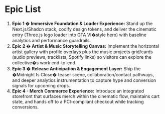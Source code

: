 # Epic List

1. **Epic 1 � Immersive Foundation & Loader Experience:** Stand up the Next.js/Shadcn stack, codify design tokens, and deliver the cinematic entry (Three.js logo loader into GTA VI�style hero) with baseline analytics and performance guardrails.
2. **Epic 2 � Artist & Music Storytelling Canvas:** Implement the horizontal artist gallery with profile overlays plus the music projects grid/cards (audio previews, tracklists, Spotify links) so visitors can explore the collective�s work end-to-end.
3. **Epic 3 � Release Anticipation & Engagement Layer:** Ship the �Midnight Is Close� teaser scene, collaboration/contact pathways, and deeper analytics instrumentation to capture hype and conversion signals for upcoming drops.
4. **Epic 4 - Merch Commerce Experience:** Introduce an integrated storefront that surfaces merch within the cinematic flow, maintains cart state, and hands off to a PCI-compliant checkout while tracking conversions.
